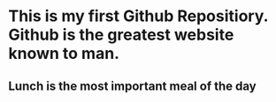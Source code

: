 <!DOCTYPE html>
<html>
   <head>
     <title> My first Github Repositiory </title>
   </head>

   <body>
     <h1>This is my first Github Repositiory. Github is the greatest website known to man. </h1>
     <h2> Lunch is the most important meal of the day</h2>
   </body>
   </html>
